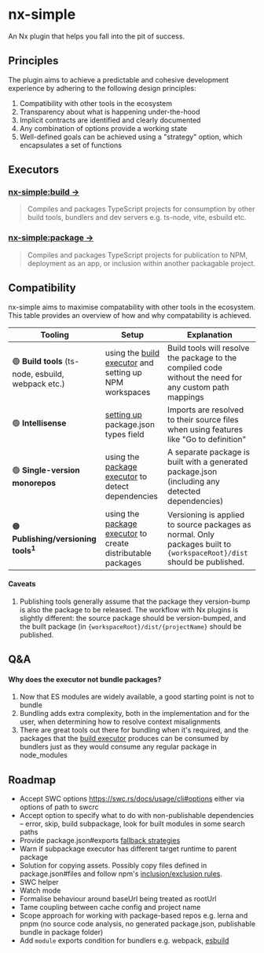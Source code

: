 # nx-simple

An Nx plugin that helps you fall into the pit of success.

## Principles

The plugin aims to achieve a predictable and cohesive development experience by adhering to the following design principles:

1. Compatibility with other tools in the ecosystem
1. Transparency about what is happening under-the-hood
1. Implicit contracts are identified and clearly documented
1. Any combination of options provide a working state
1. Well-defined goals can be achieved using a "strategy" option, which encapsulates a set of functions

## Executors

### [nx-simple:build →](./src/executors/build/README.md)

> Compiles and packages TypeScript projects for consumption by other build tools, bundlers and dev servers e.g. ts-node, vite, esbuild etc.

### [nx-simple:package →](./src/executors/package/README.md)

> Compiles and packages TypeScript projects for publication to NPM, deployment as an app, or inclusion within another packagable project.

## Compatibility

nx-simple aims to maximise compatability with other tools in the ecosystem. This table provides an overview of how and why compatability is achieved.

| Tooling                                             | Setup                                                                                            | Explanation                                                                                                            |
| --------------------------------------------------- | ------------------------------------------------------------------------------------------------ | ---------------------------------------------------------------------------------------------------------------------- |
| 🟢 **Build tools** (ts-node, esbuild, webpack etc.) | using the [build executor](./src/executors/build/README.md#) and setting up NPM workspaces       | Build tools will resolve the package to the compiled code without the need for any custom path mappings                |
| 🟢 **Intellisense**                                 | [setting up](./src/executors/build/README.md#package-json-project) package.json types field      | Imports are resolved to their source files when using features like "Go to definition"                                 |
| 🟢 **Single-version monorepos**                     | using the [package executor](./src/executors/package/README.md) to detect dependencies           | A separate package is built with a generated package.json (including any detected dependencies)                        |
| 🟠 **Publishing/versioning tools<sup>1</sup>**      | using the [package executor](./src/executors/package/README.md) to create distributable packages | Versioning is applied to source packages as normal. Only packages built to `{workspaceRoot}/dist` should be published. |

#### Caveats

1. Publishing tools generally assume that the package they version-bump is also the package to be released. The workflow with Nx plugins is slightly different: the source package should be version-bumped, and the built package (in `{workspaceRoot}/dist/{projectName}` should be published.

## Q&A

#### Why does the executor not bundle packages?

1. Now that ES modules are widely available, a good starting point is not to bundle
2. Bundling adds extra complexity, both in the implementation and for the user, when determining how to resolve context misalignments
3. There are great tools out there for bundling when it's required, and the packages that the [build executor](./src/executors/build/README.md) produces can be consumed by bundlers just as they would consume any regular package in node_modules

## Roadmap

- Accept SWC options https://swc.rs/docs/usage/cli#options either via options of path to swcrc
- Accept option to specify what to do with non-publishable dependencies – error, skip, build subpackage, look for built modules in some search paths
- Provide package.json#exports [fallback strategies](https://github.com/andrewbranch/example-subpath-exports-ts-compat)
- Warn if subpackage executor has different target runtime to parent package
- Solution for copying assets. Possibly copy files defined in package.json#files and follow npm's [inclusion/exclusion rules](https://docs.npmjs.com/cli/v9/configuring-npm/package-json#files).
- SWC helper
- Watch mode
- Formalise behaviour around baseUrl being treated as rootUrl
- Tame coupling between cache config and project name
- Scope approach for working with package-based repos e.g. lerna and pnpm (no source code analysis, no generated package.json, publishable bundle in package folder)
- Add `module` exports condition for bundlers e.g. webpack, [esbuild](https://esbuild.github.io/api/#how-conditions-work)
